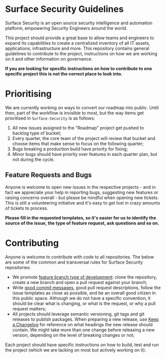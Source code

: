 # Surface Security Guidelines

Surface Security is an open source security intelligence and automation platform, empowering Security Engineers around the world.

This project should provide a great base to allow teams and engineers to expand its capabilities to create a centralized inventory of all IT assets, applications, infrastructure and more. This repository contains general guidelines to contribute to the project, instructions on how we are working on it and other information on governance.

**If you are looking for specific instructions on how to contribute to one specific project this is not the correct place to look into.**

# Prioritising

We are currently working on ways to convert our roadmap into public. Until then, part of the workflow is invisible to most, but the way items get prioritised in `Surface-Security` is as follows:
1. All new issues assigned to the "Roadmap" project get pushed to backlog type of bucket;
1. Every quarter, the core team of the project will review that bucket and choose items that make sense to focus on the following quarter;
1. Bugs breaking a production build have priority for fixing;
1. Minor bugs should have priority over features in each quarter plan, but not during the cycle.

## Feature Requests and Bugs

Anyone is welcome to open new issues in the respective projects - and in fact we appreciate your help in reporting bugs, suggesting new features or raising concerns overall - but please be mindful when opening new tickets. This is still a volunteering initiative and it's easy to get lost in crazy amounts of tickets to process.

**Please fill in the requested templates, so it's easier for us to identify the source of the issue, the type of feature request, ask questions and so on.**


# Contributing

Anyone is welcome to contribute with code to all repositories. The below are some of the common and transversal rules for Surface Security repositories:

- We promote [feature branch type of development](https://docs.github.com/en/pull-requests/collaborating-with-pull-requests/proposing-changes-to-your-work-with-pull-requests/about-branches): clone the repository, create a new branch and open a pull request against your branch;
- Write [good commit messages](https://initialcommit.com/blog/git-commit-messages-best-practices), good pull request descriptions, follow the issue templates as close as possible, and be an overall good citizen in this public space. Although we do not have a specific convention, it should be clear what is changing, or what is the request, or why a pull request matters;
- All projects should leverage semantic versioning, git tags and git releases to publish packages. When preparing a new release, use [Keep a Changelog](https://keepachangelog.com/en/1.0.0/) for reference on what headings the new release should contain. We might take more than one change before releasing a new version, depending on the level of breaking changes or not;


Each project should have specific instructions on how to build, test and run the project (which we are lacking on most but actively working on it).

